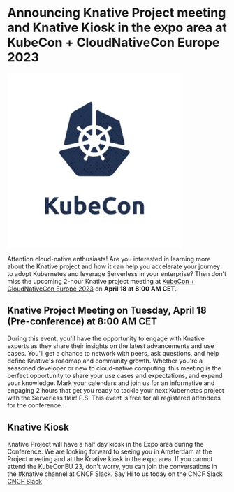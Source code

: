 # Announcing Knative Project meeting and Knative Kiosk in the expo area at KubeCon + CloudNativeCon Europe 2023

![image](images/kubecon.jpg)

Attention cloud-native enthusiasts! Are you interested in learning more about the Knative project and how it can help you accelerate your journey to adopt Kubernetes and leverage Serverless in your enterprise? Then don't miss the upcoming 2-hour Knative project meeting at [KubeCon + CloudNativeCon Europe 2023](https://events.linuxfoundation.org/kubecon-cloudnativecon-europe/) on **April 18 at 8:00 AM CET**.

## Knative Project Meeting on Tuesday, April 18 (Pre-conference) at 8:00 AM CET
During this event, you'll have the opportunity to engage with Knative experts as they share their insights on the latest advancements and use cases. You'll get a chance to network with peers, ask questions, and  help define Knative's roadmap and community growth.
Whether you're a seasoned developer or new to cloud-native computing, this meeting is the perfect opportunity to share your use cases and expectations, and expand your knowledge. Mark your calendars and join us for an informative and engaging 2 hours that get you ready to tackle your next Kubernetes project with the Serverless flair!
P.S: This event is free for all registered attendees for the conference.

## Knative Kiosk
Knative Project will have a half day kiosk in the Expo area during the Conference. We are looking forward to seeing you in Amsterdam at the Project meeting and at the Knative kiosk in the expo area.
If you cannot attend the KubeConEU 23, don't worry, you can join the conversations in the #knative channel at CNCF Slack. Say Hi to us today on the CNCF Slack [CNCF Slack](https://communityinviter.com/apps/cloud-native/cncf)

